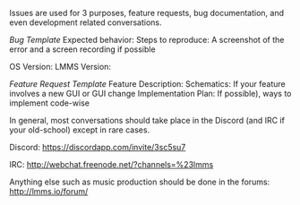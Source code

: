 Issues are used for 3 purposes, feature requests, bug documentation, and even development related conversations.

*Bug Template*
Expected behavior:
Steps to reproduce:
  A screenshot of the error and a screen recording if possible

OS Version:
LMMS Version:

*Feature Request Template*
Feature Description:
Schematics:
  If your feature involves a new GUI or GUI change
Implementation Plan:
  If possible), ways to implement code-wise


In general, most conversations should take place in the Discord (and IRC if your old-school) except in rare cases.

Discord:
https://discordapp.com/invite/3sc5su7

IRC:
http://webchat.freenode.net/?channels=%23lmms

Anything else such as music production should be done in the forums:
http://lmms.io/forum/
